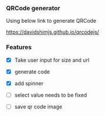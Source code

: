 ### QRCode generator

Using below link to generate QRCode

https://davidshimjs.github.io/qrcodejs/

### Features

- [x] Take user input for size and url
- [x] generate code
- [x] add spinner
- [ ] select value needs to be fixed
- [ ] save qr code image

 
